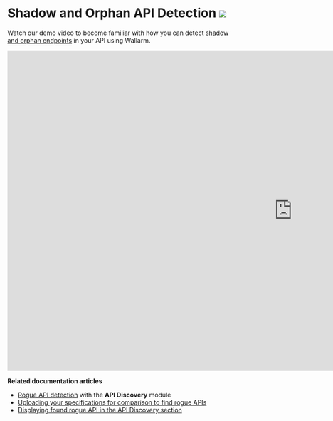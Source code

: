 # Shadow and Orphan API Detection <a href="../about-wallarm/subscription-plans/#subscription-plans"><img src="../../images/api-security-tag.svg" style="border: none;"></a>

Watch our demo video to become familiar with how you can detect [shadow and orphan endpoints](../about-wallarm/api-discovery.md#shadow-orphan-and-zombie-apis) in your API using Wallarm.

<div class="video-wrapper">
  <iframe width="1280" height="720" src="https://www.youtube.com/embed/HOWfCFdxo-Y" title="YouTube video player" frameborder="0" allow="accelerometer; autoplay; clipboard-write; encrypted-media; gyroscope; picture-in-picture; web-share" allowfullscreen></iframe>
</div>

**Related documentation articles**

* [Rogue API detection](../about-wallarm/api-discovery.md#shadow-orphan-and-zombie-apis) with the **API Discovery** module
* [Uploading your specifications for comparison to find rogue APIs](../user-guides/api-specifications.md#revealing-shadow-orphan-and-zombie-api)
* [Displaying found rogue API in the API Discovery section](../user-guides/api-discovery.md#displaying-shadow-orphan-and-zombie-api)
